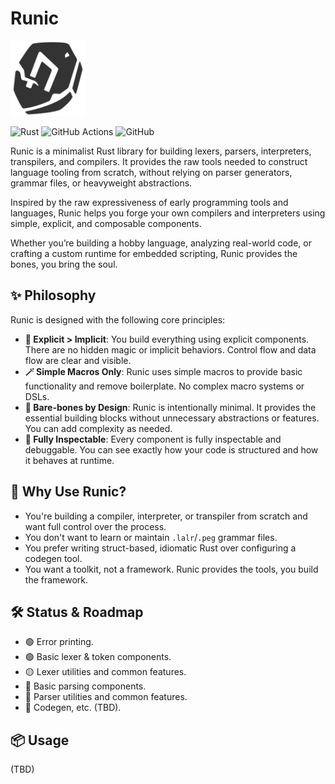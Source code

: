 # Runic

<img src="./docs/images/logo.svg" alt="Runic Logo" width="120"/>

![Rust](https://img.shields.io/badge/rust-%23000000.svg?style=for-the-badge&logo=rust&logoColor=white)
![GitHub Actions](https://img.shields.io/badge/github%20actions-%232671E5.svg?style=for-the-badge&logo=githubactions&logoColor=white)
![GitHub](https://img.shields.io/badge/github-%23121011.svg?style=for-the-badge&logo=github&logoColor=white)

Runic is a minimalist Rust library for building lexers, parsers, interpreters, transpilers, and compilers. It provides the raw tools needed to construct language tooling from scratch, without relying on parser generators, grammar files, or heavyweight abstractions.

Inspired by the raw expressiveness of early programming tools and languages, Runic helps you forge your own compilers and interpreters using simple, explicit, and composable components.

Whether you’re building a hobby language, analyzing real-world code, or crafting a custom runtime for embedded scripting, Runic provides the bones, you bring the soul.

## ✨ Philosophy

Runic is designed with the following core principles:

* **🧱 Explicit > Implicit**: You build everything using explicit components. There are no hidden magic or implicit behaviors. Control flow and data flow are clear and visible.
* **🪄 Simple Macros Only**: Runic uses simple macros to provide basic functionality and remove boilerplate. No complex macro systems or DSLs.
* **🦴 Bare-bones by Design**: Runic is intentionally minimal. It provides the essential building blocks without unnecessary abstractions or features. You can add complexity as needed.
* **🔬 Fully Inspectable**: Every component is fully inspectable and debuggable. You can see exactly how your code is structured and how it behaves at runtime.

## 🧠 Why Use Runic?

* You're building a compiler, interpreter, or transpiler from scratch and want full control over the process.
* You don't want to learn or maintain `.lalr`/`.peg` grammar files.
* You prefer writing struct-based, idiomatic Rust over configuring a codegen tool.
* You want a toolkit, not a framework. Runic provides the tools, you build the framework.

## 🛠️ Status & Roadmap

* 🟢 Error printing.
* 🟢 Basic lexer & token components.
* 🟡 Lexer utilities and common features.
* 🔴 Basic parsing components.
* 🔴 Parser utilities and common features.
* 🔴 Codegen, etc. (TBD).

## 📦 Usage

(TBD)
